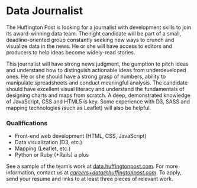 # Data Journalist
The Huffington Post is looking for a journalist with development skills to join its 
award-winning data team. The right candidate will be part of a small, deadline-oriented 
group constantly seeking new ways to crunch and visualize data in the news. 
He or she will have access to editors and producers to help ideas become widely-read stories.

This journalist will have strong news judgment, the gumption to pitch ideas and understand 
how to distinguish actionable ideas from underdeveloped ones. He or she should have a strong grasp of numbers, 
ability to manipulate spreadsheets and conduct meaningful analysis. The candidate should have excellent 
visual literacy and understand the fundamentals of designing charts and maps from scratch. 
A deep, demonstrated knowledge of JavaScript, CSS and HTML5 is key. 
Some experience with D3, SASS and mapping technologies (such as Leaflet) will also be helpful.

### Qualifications
* Front-end web development (HTML, CSS, JavaScript)
* Data visualization (D3, etc.)
* Mapping (Leaflet, etc.)
* Python or Ruby (+Rails) a plus

See a sample of the team’s work at [data.huffingtonpost.com](http://data.huffingtonpost.com). For more information, contact us at *careers+data@huffingtonpost.com*. To apply, send your resume and links to at least three pieces of relevant work.

